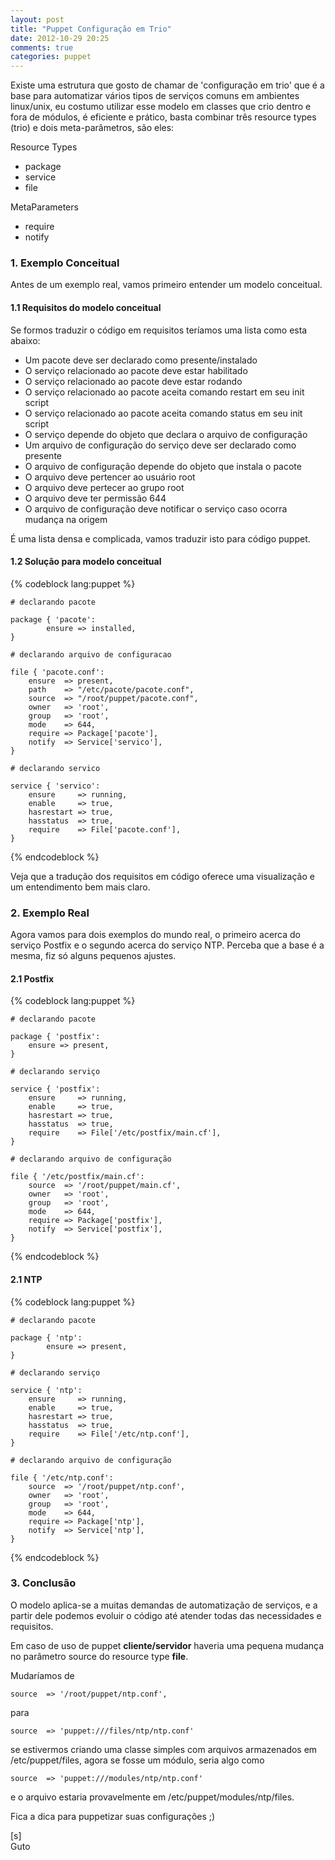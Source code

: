 ```yaml
---
layout: post
title: "Puppet Configuração em Trio"
date: 2012-10-29 20:25
comments: true
categories: puppet
---
```


Existe uma estrutura que gosto de chamar de 'configuração em trio' que é a base para automatizar vários tipos de serviços comuns em ambientes linux/unix, eu costumo utilizar esse modelo em classes que crio dentro e fora de módulos, é eficiente e prático, basta combinar três resource types (trio) e dois meta-parâmetros, são eles:

Resource Types

- package
- service
- file

MetaParameters

- require
- notify

### 1. Exemplo Conceitual

Antes de um exemplo real, vamos primeiro entender um modelo conceitual.

#### 1.1 Requisitos do modelo conceitual

Se formos traduzir o código em requisitos teríamos uma lista como esta abaixo:

* Um pacote deve ser declarado como presente/instalado
* O serviço relacionado ao pacote deve estar habilitado
* O serviço relacionado ao pacote deve estar rodando
* O serviço relacionado ao pacote aceita comando restart em seu init script
* O serviço relacionado ao pacote aceita comando status em seu init script
* O serviço depende do objeto que declara o arquivo de configuração
* Um arquivo de configuração do serviço deve ser declarado como presente
* O arquivo de configuração depende do objeto que instala o pacote
* O arquivo deve pertencer ao usuário root
* O arquivo deve pertecer ao grupo root
* O arquivo deve ter permissão 644
* O arquivo de configuração deve notificar o serviço caso ocorra mudança na origem 

É uma lista densa e complicada, vamos traduzir isto para código puppet.

#### 1.2 Solução para modelo conceitual

{% codeblock lang:puppet %}

	# declarando pacote
    
	package { 'pacote':
        	ensure => installed,
	}
      
	# declarando arquivo de configuracao
 	
	file { 'pacote.conf':
		ensure  => present,
		path    => "/etc/pacote/pacote.conf",
		source  => "/root/puppet/pacote.conf",
		owner   => 'root',
		group   => 'root',
		mode    => 644,
		require => Package['pacote'],
		notify  => Service['servico'],
	}       	

	# declarando servico
 	
	service { 'servico':
		ensure     => running,
		enable     => true,
		hasrestart => true,
		hasstatus  => true,
		require    => File['pacote.conf'],
	}
     
{% endcodeblock %}

Veja que a tradução dos requisitos em código oferece uma visualização e um entendimento bem mais claro.

### 2. Exemplo Real

Agora vamos para dois exemplos do mundo real, o primeiro acerca do serviço Postfix e o segundo acerca do serviço NTP. Perceba que a base é a mesma, fiz só alguns pequenos ajustes.

#### 2.1 Postfix

{% codeblock lang:puppet %}

	# declarando pacote

	package { 'postfix':
		ensure => present,
	}
 
	# declarando serviço
 	
	service { 'postfix':
		ensure     => running,
		enable     => true,
		hasrestart => true,
		hasstatus  => true,
		require    => File['/etc/postfix/main.cf'],
	}
 
	# declarando arquivo de configuração
 	
	file { '/etc/postfix/main.cf':
		source  => '/root/puppet/main.cf',
		owner   => 'root',
		group   => 'root',
		mode    => 644,
		require => Package['postfix'],
		notify  => Service['postfix'],
	}
    
{% endcodeblock %}


#### 2.1 NTP

{% codeblock lang:puppet %}

	# declarando pacote
	
	package { 'ntp':
        	ensure => present,
	}
 
	# declarando serviço
 	
	service { 'ntp':
		ensure     => running,
		enable     => true,
		hasrestart => true,
		hasstatus  => true,
		require    => File['/etc/ntp.conf'],
	}
 	
	# declarando arquivo de configuração
 	
	file { '/etc/ntp.conf':
		source  => '/root/puppet/ntp.conf',
		owner   => 'root',
		group   => 'root',
		mode    => 644,
		require => Package['ntp'],
		notify  => Service['ntp'],
	}
    
{% endcodeblock %}

### 3. Conclusão

O modelo aplica-se a muitas demandas de automatização de serviços, e a partir dele podemos evoluir o código até atender todas das necessidades e requisitos.

Em caso de uso de puppet __cliente/servidor__ haveria uma pequena mudança no parâmetro source do resource type **file**.

Mudaríamos de

    source  => '/root/puppet/ntp.conf',

para 

    source  => 'puppet:///files/ntp/ntp.conf'
    
se estivermos criando uma classe simples com arquivos armazenados em /etc/puppet/files, agora se fosse um módulo, seria algo como

    source  => 'puppet:///modules/ntp/ntp.conf'

e o arquivo estaria provavelmente em /etc/puppet/modules/ntp/files.

Fica a dica para puppetizar suas configurações ;)

[s]<br>
Guto
